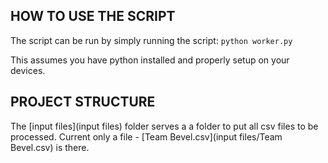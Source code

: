 ## HOW TO USE THE SCRIPT
The script can be run by simply running the script:
`python worker.py`

This assumes you have python installed and properly setup on your devices.

## PROJECT STRUCTURE
The [input files](input files) folder serves a a folder to put all csv files to be processed. Current only a file - [Team Bevel.csv](input files/Team Bevel.csv) is there.